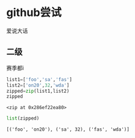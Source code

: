 # github尝试
爱说大话
## 二级
赛季都i
```python
list1=['foo','sa','fas']
list2=['on20',32,'wda']
zipped=zip(list1,list2)
zipped
```




    <zip at 0x286ef22ea80>




```python
list(zipped)
```




    [('foo', 'on20'), ('sa', 32), ('fas', 'wda')]




```python

```
